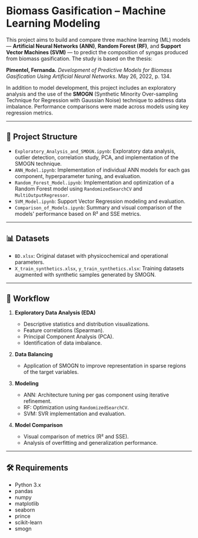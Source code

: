 # Biomass Gasification – Machine Learning Modeling

This project aims to build and compare three machine learning (ML) models — **Artificial Neural Networks (ANN)**, **Random Forest (RF)**, and **Support Vector Machines (SVM)** — to predict the composition of syngas produced from biomass gasification. The study is based on the thesis:

**Pimentel, Fernanda.** *Development of Predictive Models for Biomass Gasification Using Artificial Neural Networks*. May 26, 2022, p. 134.

In addition to model development, this project includes an exploratory analysis and the use of the **SMOGN** (Synthetic Minority Over-sampling Technique for Regression with Gaussian Noise) technique to address data imbalance. Performance comparisons were made across models using key regression metrics.

---

## 📁 Project Structure

- `Exploratory_Analysis_and_SMOGN.ipynb`: Exploratory data analysis, outlier detection, correlation study, PCA, and implementation of the SMOGN technique.
- `ANN_Model.ipynb`: Implementation of individual ANN models for each gas component, hyperparameter tuning, and evaluation.
- `Random_Forest_Model.ipynb`: Implementation and optimization of a Random Forest model using `RandomizedSearchCV` and `MultiOutputRegressor`.
- `SVM_Model.ipynb`: Support Vector Regression modeling and evaluation.
- `Comparison_of_Models.ipynb`: Summary and visual comparison of the models' performance based on R² and SSE metrics.

---

## 📊 Datasets

- `BD.xlsx`: Original dataset with physicochemical and operational parameters.
- `X_train_synthetics.xlsx`, `y_train_synthetics.xlsx`: Training datasets augmented with synthetic samples generated by SMOGN.

---

## 🔁 Workflow

1. **Exploratory Data Analysis (EDA)**
   - Descriptive statistics and distribution visualizations.
   - Feature correlations (Spearman).
   - Principal Component Analysis (PCA).
   - Identification of data imbalance.

2. **Data Balancing**
   - Application of SMOGN to improve representation in sparse regions of the target variables.

3. **Modeling**
   - ANN: Architecture tuning per gas component using iterative refinement.
   - RF: Optimization using `RandomizedSearchCV`.
   - SVM: SVR implementation and evaluation.

4. **Model Comparison**
   - Visual comparison of metrics (R² and SSE).
   - Analysis of overfitting and generalization performance.

---

## 🛠️ Requirements

- Python 3.x
- pandas
- numpy
- matplotlib
- seaborn
- prince
- scikit-learn
- smogn
